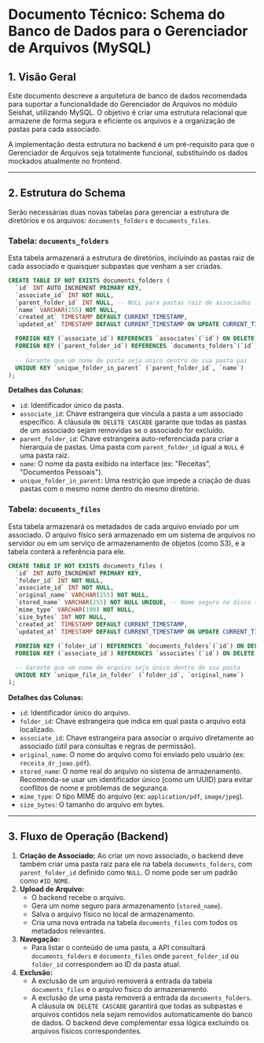 # Documento Técnico: Schema do Banco de Dados para o Gerenciador de Arquivos (MySQL)

## 1. Visão Geral

Este documento descreve a arquitetura de banco de dados recomendada para suportar a funcionalidade do Gerenciador de Arquivos no módulo Seishat, utilizando MySQL. O objetivo é criar uma estrutura relacional que armazene de forma segura e eficiente os arquivos e a organização de pastas para cada associado.

A implementação desta estrutura no backend é um pré-requisito para que o Gerenciador de Arquivos seja totalmente funcional, substituindo os dados mockados atualmente no frontend.

---

## 2. Estrutura do Schema

Serão necessárias duas novas tabelas para gerenciar a estrutura de diretórios e os arquivos: `documents_folders` e `documents_files`.

### Tabela: `documents_folders`

Esta tabela armazenará a estrutura de diretórios, incluindo as pastas raiz de cada associado e quaisquer subpastas que venham a ser criadas.

```sql
CREATE TABLE IF NOT EXISTS documents_folders (
  `id` INT AUTO_INCREMENT PRIMARY KEY,
  `associate_id` INT NOT NULL,
  `parent_folder_id` INT NULL, -- NULL para pastas raiz de associados
  `name` VARCHAR(255) NOT NULL,
  `created_at` TIMESTAMP DEFAULT CURRENT_TIMESTAMP,
  `updated_at` TIMESTAMP DEFAULT CURRENT_TIMESTAMP ON UPDATE CURRENT_TIMESTAMP,

  FOREIGN KEY (`associate_id`) REFERENCES `associates`(`id`) ON DELETE CASCADE,
  FOREIGN KEY (`parent_folder_id`) REFERENCES `documents_folders`(`id`) ON DELETE CASCADE,
  
  -- Garante que um nome de pasta seja único dentro de sua pasta pai
  UNIQUE KEY `unique_folder_in_parent` (`parent_folder_id`, `name`)
);
```

**Detalhes das Colunas:**
-   `id`: Identificador único da pasta.
-   `associate_id`: Chave estrangeira que vincula a pasta a um associado específico. A cláusula `ON DELETE CASCADE` garante que todas as pastas de um associado sejam removidas se o associado for excluído.
-   `parent_folder_id`: Chave estrangeira auto-referenciada para criar a hierarquia de pastas. Uma pasta com `parent_folder_id` igual a `NULL` é uma pasta raiz.
-   `name`: O nome da pasta exibido na interface (ex: "Receitas", "Documentos Pessoais").
-   `unique_folder_in_parent`: Uma restrição que impede a criação de duas pastas com o mesmo nome dentro do mesmo diretório.

### Tabela: `documents_files`

Esta tabela armazenará os metadados de cada arquivo enviado por um associado. O arquivo físico será armazenado em um sistema de arquivos no servidor ou em um serviço de armazenamento de objetos (como S3), e a tabela conterá a referência para ele.

```sql
CREATE TABLE IF NOT EXISTS documents_files (
  `id` INT AUTO_INCREMENT PRIMARY KEY,
  `folder_id` INT NOT NULL,
  `associate_id` INT NOT NULL,
  `original_name` VARCHAR(255) NOT NULL,
  `stored_name` VARCHAR(255) NOT NULL UNIQUE, -- Nome seguro no disco (ex: UUID.pdf)
  `mime_type` VARCHAR(100) NOT NULL,
  `size_bytes` INT NOT NULL,
  `created_at` TIMESTAMP DEFAULT CURRENT_TIMESTAMP,
  `updated_at` TIMESTAMP DEFAULT CURRENT_TIMESTAMP ON UPDATE CURRENT_TIMESTAMP,
  
  FOREIGN KEY (`folder_id`) REFERENCES `documents_folders`(`id`) ON DELETE CASCADE,
  FOREIGN KEY (`associate_id`) REFERENCES `associates`(`id`) ON DELETE CASCADE,

  -- Garante que um nome de arquivo seja único dentro de sua pasta
  UNIQUE KEY `unique_file_in_folder` (`folder_id`, `original_name`)
);
```

**Detalhes das Colunas:**
-   `id`: Identificador único do arquivo.
-   `folder_id`: Chave estrangeira que indica em qual pasta o arquivo está localizado.
-   `associate_id`: Chave estrangeira para associar o arquivo diretamente ao associado (útil para consultas e regras de permissão).
-   `original_name`: O nome do arquivo como foi enviado pelo usuário (ex: `receita_dr_joao.pdf`).
-   `stored_name`: O nome real do arquivo no sistema de armazenamento. Recomenda-se usar um identificador único (como um UUID) para evitar conflitos de nome e problemas de segurança.
-   `mime_type`: O tipo MIME do arquivo (ex: `application/pdf`, `image/jpeg`).
-   `size_bytes`: O tamanho do arquivo em bytes.

---

## 3. Fluxo de Operação (Backend)

1.  **Criação de Associado:** Ao criar um novo associado, o backend deve também criar uma pasta raiz para ele na tabela `documents_folders`, com `parent_folder_id` definido como `NULL`. O nome pode ser um padrão como `#ID_NOME`.
2.  **Upload de Arquivo:**
    -   O backend recebe o arquivo.
    -   Gera um nome seguro para armazenamento (`stored_name`).
    -   Salva o arquivo físico no local de armazenamento.
    -   Cria uma nova entrada na tabela `documents_files` com todos os metadados relevantes.
3.  **Navegação:**
    -   Para listar o conteúdo de uma pasta, a API consultará `documents_folders` e `documents_files` onde `parent_folder_id` ou `folder_id` correspondem ao ID da pasta atual.
4.  **Exclusão:**
    -   A exclusão de um arquivo removerá a entrada da tabela `documents_files` e o arquivo físico do armazenamento.
    -   A exclusão de uma pasta removerá a entrada da `documents_folders`. A cláusula `ON DELETE CASCADE` garantirá que todas as subpastas e arquivos contidos nela sejam removidos automaticamente do banco de dados. O backend deve complementar essa lógica excluindo os arquivos físicos correspondentes.